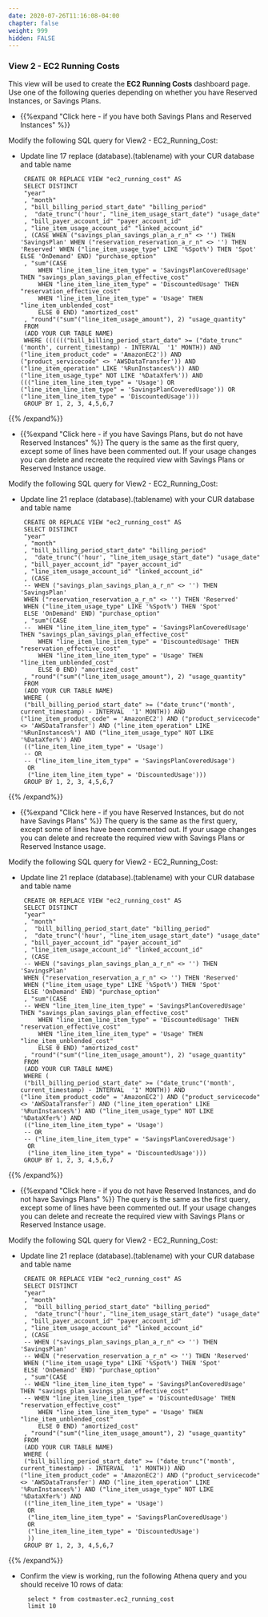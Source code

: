 ```yaml
---
date: 2020-07-26T11:16:08-04:00
chapter: false
weight: 999
hidden: FALSE
---
```



### View 2 - EC2 Running Costs
This view will be used to create the **EC2 Running Costs** dashboard page.
Use one of the following queries depending on whether you have Reserved Instances, or Savings Plans.


- {{%expand "Click here - if you have both Savings Plans and Reserved Instances" %}}

Modify the following SQL query for View2 - EC2_Running_Cost: 
 - Update line 17 replace (database).(tablename) with your CUR database and table name 

		CREATE OR REPLACE VIEW "ec2_running_cost" AS 
		SELECT DISTINCT
		"year"
		, "month"
		, "bill_billing_period_start_date" "billing_period"
		,  "date_trunc"('hour', "line_item_usage_start_date") "usage_date"
		, "bill_payer_account_id" "payer_account_id"
		, "line_item_usage_account_id" "linked_account_id"
		, (CASE WHEN ("savings_plan_savings_plan_a_r_n" <> '') THEN 'SavingsPlan' WHEN ("reservation_reservation_a_r_n" <> '') THEN 'Reserved' WHEN ("line_item_usage_type" LIKE '%Spot%') THEN 'Spot' ELSE 'OnDemand' END) "purchase_option"
		, "sum"(CASE
			WHEN "line_item_line_item_type" = 'SavingsPlanCoveredUsage' THEN "savings_plan_savings_plan_effective_cost"
			WHEN "line_item_line_item_type" = 'DiscountedUsage' THEN "reservation_effective_cost"
			WHEN "line_item_line_item_type" = 'Usage' THEN "line_item_unblended_cost"
			ELSE 0 END) "amortized_cost"
		, "round"("sum"("line_item_usage_amount"), 2) "usage_quantity"
		FROM
		(ADD YOUR CUR TABLE NAME)
		WHERE (((((("bill_billing_period_start_date" >= ("date_trunc"('month', current_timestamp) - INTERVAL  '1' MONTH)) AND ("line_item_product_code" = 'AmazonEC2')) AND ("product_servicecode" <> 'AWSDataTransfer')) AND ("line_item_operation" LIKE '%RunInstances%')) AND ("line_item_usage_type" NOT LIKE '%DataXfer%')) AND ((("line_item_line_item_type" = 'Usage') OR ("line_item_line_item_type" = 'SavingsPlanCoveredUsage')) OR ("line_item_line_item_type" = 'DiscountedUsage')))
		GROUP BY 1, 2, 3, 4,5,6,7

{{% /expand%}}



- {{%expand "Click here - if you have Savings Plans, but do not have Reserved Instances" %}}
The query is the same as the first query, except some of lines have been commented out. If your usage changes you can delete and recreate the required view with Savings Plans or Reserved Instance usage.

Modify the following SQL query for View2 - EC2_Running_Cost: 
 - Update line 21 replace (database).(tablename) with your CUR database and table name 


		CREATE OR REPLACE VIEW "ec2_running_cost" AS 
		SELECT DISTINCT
		"year"
		, "month"
		, "bill_billing_period_start_date" "billing_period"
		,  "date_trunc"('hour', "line_item_usage_start_date") "usage_date"
		, "bill_payer_account_id" "payer_account_id"
		, "line_item_usage_account_id" "linked_account_id"
		, (CASE 
		-- WHEN ("savings_plan_savings_plan_a_r_n" <> '') THEN 'SavingsPlan' 
		WHEN ("reservation_reservation_a_r_n" <> '') THEN 'Reserved' 
		WHEN ("line_item_usage_type" LIKE '%Spot%') THEN 'Spot' 
		ELSE 'OnDemand' END) "purchase_option"
		, "sum"(CASE
		--	WHEN "line_item_line_item_type" = 'SavingsPlanCoveredUsage' THEN "savings_plan_savings_plan_effective_cost"
		    WHEN "line_item_line_item_type" = 'DiscountedUsage' THEN "reservation_effective_cost"
		    WHEN "line_item_line_item_type" = 'Usage' THEN "line_item_unblended_cost"
		    ELSE 0 END) "amortized_cost"
		, "round"("sum"("line_item_usage_amount"), 2) "usage_quantity"
		FROM
		(ADD YOUR CUR TABLE NAME)
		WHERE (
		("bill_billing_period_start_date" >= ("date_trunc"('month', current_timestamp) - INTERVAL  '1' MONTH)) AND ("line_item_product_code" = 'AmazonEC2') AND ("product_servicecode" <> 'AWSDataTransfer') AND ("line_item_operation" LIKE '%RunInstances%') AND ("line_item_usage_type" NOT LIKE '%DataXfer%') AND 
		(("line_item_line_item_type" = 'Usage') 
		-- OR
		-- ("line_item_line_item_type" = 'SavingsPlanCoveredUsage') 
		 OR 
		 ("line_item_line_item_type" = 'DiscountedUsage')))
		GROUP BY 1, 2, 3, 4,5,6,7
		



{{% /expand%}}




- {{%expand "Click here - if you have Reserved Instances, but do not have Savings Plans" %}}
The query is the same as the first query, except some of lines have been commented out. If your usage changes you can delete and recreate the required view with Savings Plans or Reserved Instance usage.


Modify the following SQL query for View2 - EC2_Running_Cost: 
 - Update line 21 replace (database).(tablename) with your CUR database and table name 

		CREATE OR REPLACE VIEW "ec2_running_cost" AS 
		SELECT DISTINCT
		"year"
		, "month"
		,  "bill_billing_period_start_date" "billing_period"
		,  "date_trunc"('hour', "line_item_usage_start_date") "usage_date"
		, "bill_payer_account_id" "payer_account_id"
		, "line_item_usage_account_id" "linked_account_id"
		, (CASE 
		-- WHEN ("savings_plan_savings_plan_a_r_n" <> '') THEN 'SavingsPlan' 
		WHEN ("reservation_reservation_a_r_n" <> '') THEN 'Reserved' 
		WHEN ("line_item_usage_type" LIKE '%Spot%') THEN 'Spot' 
		ELSE 'OnDemand' END) "purchase_option"
		, "sum"(CASE
		-- WHEN "line_item_line_item_type" = 'SavingsPlanCoveredUsage' THEN "savings_plan_savings_plan_effective_cost"
		    WHEN "line_item_line_item_type" = 'DiscountedUsage' THEN "reservation_effective_cost"
		    WHEN "line_item_line_item_type" = 'Usage' THEN "line_item_unblended_cost"
		    ELSE 0 END) "amortized_cost"
		, "round"("sum"("line_item_usage_amount"), 2) "usage_quantity"
		FROM
		(ADD YOUR CUR TABLE NAME)
		WHERE (
		("bill_billing_period_start_date" >= ("date_trunc"('month', current_timestamp) - INTERVAL  '1' MONTH)) AND ("line_item_product_code" = 'AmazonEC2') AND ("product_servicecode" <> 'AWSDataTransfer') AND ("line_item_operation" LIKE '%RunInstances%') AND ("line_item_usage_type" NOT LIKE '%DataXfer%') AND 
		(("line_item_line_item_type" = 'Usage') 
		-- OR
		-- ("line_item_line_item_type" = 'SavingsPlanCoveredUsage') 
		 OR 
		 ("line_item_line_item_type" = 'DiscountedUsage')))
		GROUP BY 1, 2, 3, 4,5,6,7




{{% /expand%}}




- {{%expand "Click here - if you do not have Reserved Instances, and do not have Savings Plans" %}}
The query is the same as the first query, except some of lines have been commented out. If your usage changes you can delete and recreate the required view with Savings Plans or Reserved Instance usage.


Modify the following SQL query for View2 - EC2_Running_Cost: 
 - Update line 21 replace (database).(tablename) with your CUR database and table name 

		CREATE OR REPLACE VIEW "ec2_running_cost" AS 
		SELECT DISTINCT
		"year"
		, "month"
		,  "bill_billing_period_start_date" "billing_period"
		,  "date_trunc"('hour', "line_item_usage_start_date") "usage_date"
		, "bill_payer_account_id" "payer_account_id"
		, "line_item_usage_account_id" "linked_account_id"
		, (CASE 
		-- WHEN ("savings_plan_savings_plan_a_r_n" <> '') THEN 'SavingsPlan' 
		-- WHEN ("reservation_reservation_a_r_n" <> '') THEN 'Reserved' 
		WHEN ("line_item_usage_type" LIKE '%Spot%') THEN 'Spot' 
		ELSE 'OnDemand' END) "purchase_option"
		, "sum"(CASE
		-- WHEN "line_item_line_item_type" = 'SavingsPlanCoveredUsage' THEN "savings_plan_savings_plan_effective_cost"
		-- WHEN "line_item_line_item_type" = 'DiscountedUsage' THEN "reservation_effective_cost"
		    WHEN "line_item_line_item_type" = 'Usage' THEN "line_item_unblended_cost"
		    ELSE 0 END) "amortized_cost"
		, "round"("sum"("line_item_usage_amount"), 2) "usage_quantity"
		FROM
		(ADD YOUR CUR TABLE NAME)
		WHERE (
		("bill_billing_period_start_date" >= ("date_trunc"('month', current_timestamp) - INTERVAL  '1' MONTH)) AND ("line_item_product_code" = 'AmazonEC2') AND ("product_servicecode" <> 'AWSDataTransfer') AND ("line_item_operation" LIKE '%RunInstances%') AND ("line_item_usage_type" NOT LIKE '%DataXfer%') AND 
		(("line_item_line_item_type" = 'Usage') 
		 OR
		 ("line_item_line_item_type" = 'SavingsPlanCoveredUsage') 
		 OR 
		 ("line_item_line_item_type" = 'DiscountedUsage')
		 ))
		GROUP BY 1, 2, 3, 4,5,6,7
		
		

{{% /expand%}}

- Confirm the view is working, run the following Athena query and you should receive 10 rows of data:

        select * from costmaster.ec2_running_cost
        limit 10
